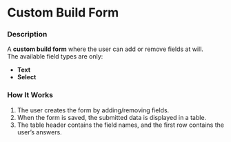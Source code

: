 # Custom Build Form

### Description
A **custom build form** where the user can add or remove fields at will.  
The available field types are only:  
- **Text**  
- **Select**

### How It Works
1. The user creates the form by adding/removing fields.  
2. When the form is saved, the submitted data is displayed in a table.  
3. The table header contains the field names, and the first row contains the user’s answers.  

 
